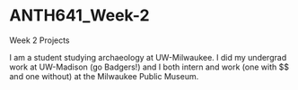# ANTH641_Week-2
Week 2 Projects


I am a student studying archaeology at UW-Milwaukee. I did my undergrad work at UW-Madison (go Badgers!) and I both intern and work (one with $$ and one without) at the Milwaukee Public Museum.

